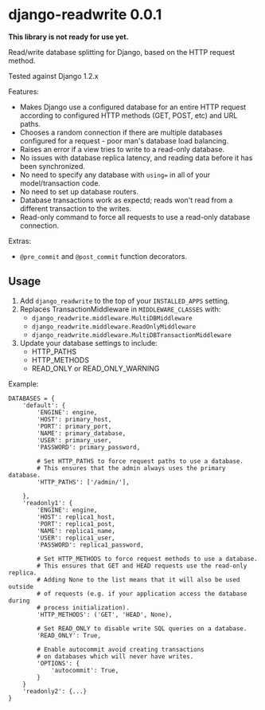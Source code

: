 django-readwrite 0.0.1
======================

**This library is not ready for use yet.**

Read/write database splitting for Django, based on the HTTP request method.

Tested against Django 1.2.x

Features:
* Makes Django use a configured database for an entire
  HTTP request according to configured HTTP methods
  (GET, POST, etc) and URL paths.
* Chooses a random connection if there are multiple
  databases configured for a request - poor man's
  database load balancing.
* Raises an error if a view tries to write to a
  read-only database.
* No issues with database replica latency,
  and reading data before it has been synchronized.
* No need to specify any database with `using=`
  in all of your model/transaction code.
* No need to set up database routers.
* Database transactions work as expectd;
  reads won't read from a different transaction
  to the writes.
* Read-only command to force all requests to use a
  read-only database connection.

Extras:
* `@pre_commit` and `@post_commit` function decorators.

Usage
-----

1. Add `django_readwrite` to the top of your `INSTALLED_APPS` setting.
2. Replaces TransactionMiddleware in `MIDDLEWARE_CLASSES` with:
    * `django_readwrite.middleware.MultiDBMiddleware`
    * `django_readwrite.middleware.ReadOnlyMiddleware`
    * `django_readwrite.middleware.MultiDBTransactionMiddleware`
3. Update your database settings to include:
    * HTTP_PATHS
    * HTTP_METHODS
    * READ_ONLY or READ_ONLY_WARNING

Example:

    DATABASES = {
        'default': {
            'ENGINE': engine,
            'HOST': primary_host,
            'PORT': primary_port,
            'NAME': primary_database,
            'USER': primary_user,
            'PASSWORD': primary_password,

            # Set HTTP_PATHS to force request paths to use a database.
            # This ensures that the admin always uses the primary database.
            'HTTP_PATHS': ['/admin/'],

        },
        'readonly1': {
            'ENGINE': engine,
            'HOST': replica1_host,
            'PORT': replica1_post,
            'NAME': replica1_name,
            'USER': replica1_user,
            'PASSWORD': replica1_password,

            # Set HTTP_METHODS to force request methods to use a database.
            # This ensures that GET and HEAD requests use the read-only replica.
            # Adding None to the list means that it will also be used outside
            # of requests (e.g. if your application access the database during
            # process initialization).
            'HTTP_METHODS': ('GET', 'HEAD', None),

            # Set READ_ONLY to disable write SQL queries on a database.
            'READ_ONLY': True,

            # Enable autocommit avoid creating transactions
            # on databases which will never have writes.
            'OPTIONS': {
                'autocommit': True,
            }
        }
        'readonly2': {...}
    }
